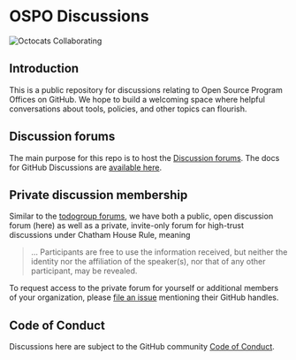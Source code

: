# OSPO Discussions

![Octocats Collaborating](https://octodex.github.com/images/collabocats.jpg)

## Introduction

This is a public repository for discussions relating to Open Source Program Offices on GitHub. We hope to build a welcoming space where helpful conversations about tools, policies, and other topics can flourish.

## Discussion forums

The main purpose for this repo is to host the [Discussion forums](https://github.com/community/OSPO/discussions). The docs for GitHub Discussions are [available here](https://docs.github.com/en/discussions/collaborating-with-your-community-using-discussions/about-discussions). 

## Private discussion membership

Similar to the [todogroup forums](https://github.com/todogroup/ospology), we have both a public, open discussion forum (here) as well as a private, invite-only forum for high-trust discussions under Chatham House Rule, meaning

> ... Participants are free to use the information received, but neither the identity nor the affiliation of the speaker(s), nor that of any other participant, may be revealed.

To request access to the private forum for yourself or additional members of your organization, please [file an issue](https://github.com/community/OSPO/issues/new) mentioning their GitHub handles.

## Code of Conduct

Discussions here are subject to the GitHub community [Code of Conduct](https://github.com/community/community/blob/main/CODE_OF_CONDUCT.md). 

